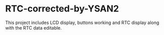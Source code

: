 # RTC-corrected-by-YSAN2
This project includes LCD display, buttons working and RTC display along with the RTC data editable.

